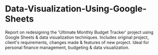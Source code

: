# Data-Visualization-Using-Google-Sheets
Report on redesigning the 'Ultimate Monthly Budget Tracker' project using Google Sheets &amp; data visualization techniques. Includes original project, client's requirements, changes made &amp; features of new project. Ideal for personal finance management, budgeting &amp; data visualization.
